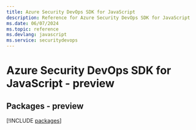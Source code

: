 ```yaml
---
title: Azure Security DevOps SDK for JavaScript
description: Reference for Azure Security DevOps SDK for JavaScript
ms.date: 06/07/2024
ms.topic: reference
ms.devlang: javascript
ms.service: securitydevops
---
```

# Azure Security DevOps SDK for JavaScript - preview
## Packages - preview
[!INCLUDE [packages](security-devops-index.md)]